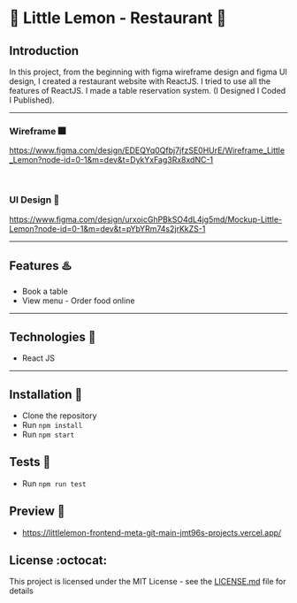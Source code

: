 # :lemon: Little Lemon - Restaurant :lemon:

## Introduction

In this project, from the beginning with figma wireframe design and figma UI design, I created a restaurant website with ReactJS. I tried to use all the features of ReactJS. I made a table reservation system. (I Designed I Coded I Published).


---

### Wireframe :fireworks:

https://www.figma.com/design/EDEQYq0Qfbj7jfzSE0HUrE/Wireframe_Little_Lemon?node-id=0-1&m=dev&t=DykYxFag3Rx8xdNC-1

</details>

<br />


### UI Design :man_with_gua_pi_mao:

https://www.figma.com/design/urxoicGhPBkSO4dL4jg5md/Mockup-Little-Lemon?node-id=0-1&m=dev&t=pYbYRm74s2jrKkZS-1

</details>

---

## Features :hotsprings:

- Book a table
- View menu - Order food online

---

## Technologies :stars:

- React JS

---


## Installation :key:

- Clone the repository
- Run `npm install`
- Run `npm start`

## Tests :scroll:

- Run `npm run test`
  
## Preview :eyes:

- https://littlelemon-frontend-meta-git-main-jmt96s-projects.vercel.app/


## License :octocat:

This project is licensed under the MIT License - see the [LICENSE.md](LICENSE.md) file for details
